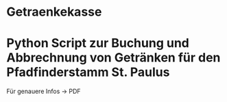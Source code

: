 # Getraenkekasse
Python Script zur Buchung und Abbrechnung von Getränken für den Pfadfinderstamm St. Paulus 
====
Für genauere Infos -> PDF
